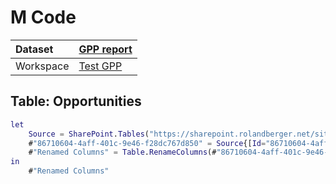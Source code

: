 



# M Code

|Dataset|[GPP report](./../GPP-report.md)|
| :--- | :--- |
|Workspace|[Test GPP](../../Workspaces/Test-GPP.md)|

## Table: Opportunities


```m
let
    Source = SharePoint.Tables("https://sharepoint.rolandberger.net/sites/ProposalDocumentation/", [ApiVersion = 15]),
    #"86710604-4aff-401c-9e46-f28dc767d850" = Source{[Id="86710604-4aff-401c-9e46-f28dc767d850"]}[Items],
    #"Renamed Columns" = Table.RenameColumns(#"86710604-4aff-401c-9e46-f28dc767d850",{{"ID", "ID.1"}})
in
    #"Renamed Columns"
```

